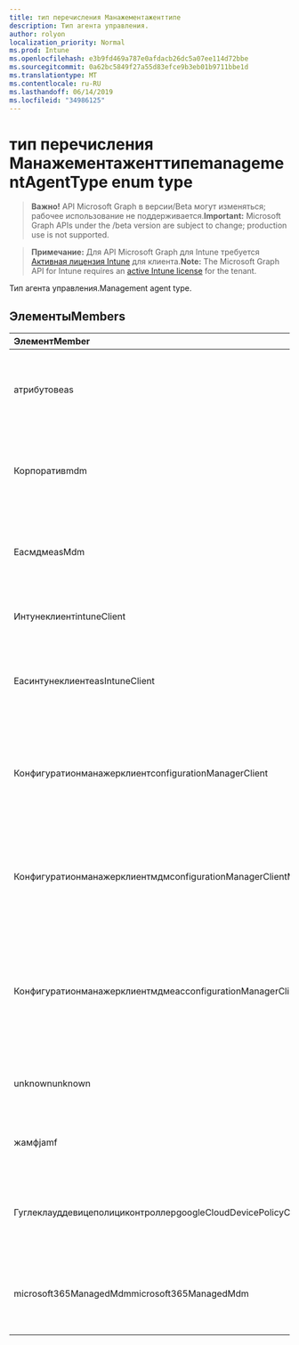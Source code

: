 ```yaml
---
title: тип перечисления Манажементаженттипе
description: Тип агента управления.
author: rolyon
localization_priority: Normal
ms.prod: Intune
ms.openlocfilehash: e3b9fd469a787e0afdacb26dc5a07ee114d72bbe
ms.sourcegitcommit: 0a62bc5849f27a55d83efce9b3eb01b9711bbe1d
ms.translationtype: MT
ms.contentlocale: ru-RU
ms.lasthandoff: 06/14/2019
ms.locfileid: "34986125"
---
```

# <a name="managementagenttype-enum-type"></a><span data-ttu-id="f5e0a-103">тип перечисления Манажементаженттипе</span><span class="sxs-lookup"><span data-stu-id="f5e0a-103">managementAgentType enum type</span></span>

> <span data-ttu-id="f5e0a-104">**Важно!** API Microsoft Graph в версии/Beta могут изменяться; рабочее использование не поддерживается.</span><span class="sxs-lookup"><span data-stu-id="f5e0a-104">**Important:** Microsoft Graph APIs under the /beta version are subject to change; production use is not supported.</span></span>

> <span data-ttu-id="f5e0a-105">**Примечание:** Для API Microsoft Graph для Intune требуется [Активная лицензия Intune](https://go.microsoft.com/fwlink/?linkid=839381) для клиента.</span><span class="sxs-lookup"><span data-stu-id="f5e0a-105">**Note:** The Microsoft Graph API for Intune requires an [active Intune license](https://go.microsoft.com/fwlink/?linkid=839381) for the tenant.</span></span>

<span data-ttu-id="f5e0a-106">Тип агента управления.</span><span class="sxs-lookup"><span data-stu-id="f5e0a-106">Management agent type.</span></span>

## <a name="members"></a><span data-ttu-id="f5e0a-107">Элементы</span><span class="sxs-lookup"><span data-stu-id="f5e0a-107">Members</span></span>
|<span data-ttu-id="f5e0a-108">Элемент</span><span class="sxs-lookup"><span data-stu-id="f5e0a-108">Member</span></span>|<span data-ttu-id="f5e0a-109">Значение</span><span class="sxs-lookup"><span data-stu-id="f5e0a-109">Value</span></span>|<span data-ttu-id="f5e0a-110">Описание</span><span class="sxs-lookup"><span data-stu-id="f5e0a-110">Description</span></span>|
|:---|:---|:---|
|<span data-ttu-id="f5e0a-111">атрибутов</span><span class="sxs-lookup"><span data-stu-id="f5e0a-111">eas</span></span>|<span data-ttu-id="f5e0a-112">1,1</span><span class="sxs-lookup"><span data-stu-id="f5e0a-112">1</span></span>|<span data-ttu-id="f5e0a-113">Управление устройством осуществляется с помощью Exchange Server.</span><span class="sxs-lookup"><span data-stu-id="f5e0a-113">The device is managed by Exchange server.</span></span>|
|<span data-ttu-id="f5e0a-114">Корпоратив</span><span class="sxs-lookup"><span data-stu-id="f5e0a-114">mdm</span></span>|<span data-ttu-id="f5e0a-115">2</span><span class="sxs-lookup"><span data-stu-id="f5e0a-115">2</span></span>|<span data-ttu-id="f5e0a-116">Управление устройством осуществляется с помощью Intune MDM.</span><span class="sxs-lookup"><span data-stu-id="f5e0a-116">The device is managed by Intune MDM.</span></span>|
|<span data-ttu-id="f5e0a-117">Еасмдм</span><span class="sxs-lookup"><span data-stu-id="f5e0a-117">easMdm</span></span>|<span data-ttu-id="f5e0a-118">4</span><span class="sxs-lookup"><span data-stu-id="f5e0a-118">3</span></span>|<span data-ttu-id="f5e0a-119">Устройство управляется как в Exchange Server, так и в Intune MDM.</span><span class="sxs-lookup"><span data-stu-id="f5e0a-119">The device is managed by both Exchange server and Intune MDM.</span></span>|
|<span data-ttu-id="f5e0a-120">Интунеклиент</span><span class="sxs-lookup"><span data-stu-id="f5e0a-120">intuneClient</span></span>|<span data-ttu-id="f5e0a-121">SP4</span><span class="sxs-lookup"><span data-stu-id="f5e0a-121">4</span></span>|<span data-ttu-id="f5e0a-122">Управление клиентом Intune.</span><span class="sxs-lookup"><span data-stu-id="f5e0a-122">Intune client managed.</span></span>|
|<span data-ttu-id="f5e0a-123">Еасинтунеклиент</span><span class="sxs-lookup"><span data-stu-id="f5e0a-123">easIntuneClient</span></span>|<span data-ttu-id="f5e0a-124">17:00</span><span class="sxs-lookup"><span data-stu-id="f5e0a-124">5</span></span>|<span data-ttu-id="f5e0a-125">Устройство — это EAS и двойное управление клиентом Intune.</span><span class="sxs-lookup"><span data-stu-id="f5e0a-125">The device is EAS and Intune client dual managed.</span></span>|
|<span data-ttu-id="f5e0a-126">Конфигуратионманажерклиент</span><span class="sxs-lookup"><span data-stu-id="f5e0a-126">configurationManagerClient</span></span>|<span data-ttu-id="f5e0a-127">8 </span><span class="sxs-lookup"><span data-stu-id="f5e0a-127">8</span></span>|<span data-ttu-id="f5e0a-128">Управление устройством осуществляется с помощью Configuration Manager.</span><span class="sxs-lookup"><span data-stu-id="f5e0a-128">The device is managed by Configuration Manager.</span></span>|
|<span data-ttu-id="f5e0a-129">Конфигуратионманажерклиентмдм</span><span class="sxs-lookup"><span data-stu-id="f5e0a-129">configurationManagerClientMdm</span></span>|<span data-ttu-id="f5e0a-130">10 </span><span class="sxs-lookup"><span data-stu-id="f5e0a-130">10</span></span>|<span data-ttu-id="f5e0a-131">Управление устройством осуществляется с помощью Configuration Manager и MDM.</span><span class="sxs-lookup"><span data-stu-id="f5e0a-131">The device is managed by Configuration Manager and MDM.</span></span>|
|<span data-ttu-id="f5e0a-132">Конфигуратионманажерклиентмдмеас</span><span class="sxs-lookup"><span data-stu-id="f5e0a-132">configurationManagerClientMdmEas</span></span>|<span data-ttu-id="f5e0a-133">-11:00</span><span class="sxs-lookup"><span data-stu-id="f5e0a-133">11</span></span>|<span data-ttu-id="f5e0a-134">Управление устройством осуществляется с помощью Configuration Manager, MDM и EAS.</span><span class="sxs-lookup"><span data-stu-id="f5e0a-134">The device is managed by Configuration Manager, MDM and Eas.</span></span>|
|<span data-ttu-id="f5e0a-135">unknown</span><span class="sxs-lookup"><span data-stu-id="f5e0a-135">unknown</span></span>|<span data-ttu-id="f5e0a-136">столбцов</span><span class="sxs-lookup"><span data-stu-id="f5e0a-136">16</span></span>|<span data-ttu-id="f5e0a-137">Неизвестный тип агента управления.</span><span class="sxs-lookup"><span data-stu-id="f5e0a-137">Unknown management agent type.</span></span>|
|<span data-ttu-id="f5e0a-138">жамф</span><span class="sxs-lookup"><span data-stu-id="f5e0a-138">jamf</span></span>|<span data-ttu-id="f5e0a-139">32</span><span class="sxs-lookup"><span data-stu-id="f5e0a-139">32</span></span>|<span data-ttu-id="f5e0a-140">Атрибуты устройства извлекаются из Жамф.</span><span class="sxs-lookup"><span data-stu-id="f5e0a-140">The device attributes are fetched from Jamf.</span></span>|
|<span data-ttu-id="f5e0a-141">Гуглеклауддевицеполициконтроллер</span><span class="sxs-lookup"><span data-stu-id="f5e0a-141">googleCloudDevicePolicyController</span></span>|<span data-ttu-id="f5e0a-142">64</span><span class="sxs-lookup"><span data-stu-id="f5e0a-142">64</span></span>|<span data-ttu-id="f5e0a-143">Управление устройством осуществляется с помощью Клауддпк Google.</span><span class="sxs-lookup"><span data-stu-id="f5e0a-143">The device is managed by Google's CloudDPC.</span></span>|
|<span data-ttu-id="f5e0a-144">microsoft365ManagedMdm</span><span class="sxs-lookup"><span data-stu-id="f5e0a-144">microsoft365ManagedMdm</span></span>|<span data-ttu-id="f5e0a-145">258</span><span class="sxs-lookup"><span data-stu-id="f5e0a-145">258</span></span>|<span data-ttu-id="f5e0a-146">Это устройство управляется Microsoft 365 с помощью Intune.</span><span class="sxs-lookup"><span data-stu-id="f5e0a-146">This device is managed by Microsoft 365 through Intune.</span></span>|






